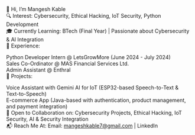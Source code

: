👋 Hi, I’m Mangesh Kable<br>
🔍 Interest: Cybersecurity, Ethical Hacking, IoT Security, Python Development<br>
🎓 Currently Learning: BTech (Final Year) | Passionate about Cybersecurity & AI Integration<br>
💼 Experience:<br>

Python Developer Intern @ LetsGrowMore (June 2024 - July 2024)<br>
Sales Co-Ordinator @ MAS Financial Services Ltd.<br>
Admin Assistant @ Enthral<br>
🤖 Projects:<br>

Voice Assistant with Gemini AI for IoT (ESP32-based Speech-to-Text & Text-to-Speech)<br>
E-commerce App (Java-based with authentication, product management, and payment integration)<br>
🤝 Open to Collaboration on: Cybersecurity Projects, Ethical Hacking, IoT Security, AI & Security Integration<br>
📬 Reach Me At: Email: mangeshkable7@gmail.com | LinkedIn<br>





<!---
mangesh00/mangesh00 is a ✨ special ✨ repository because its `README.md` (this file) appears on your GitHub profile.
You can click the Preview link to take a look at your changes.
--->
